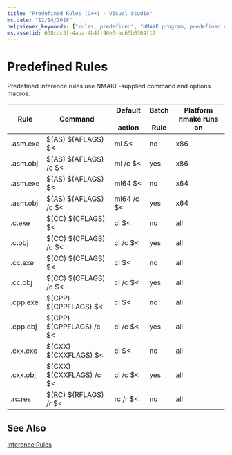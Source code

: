 ```yaml
---
title: "Predefined Rules (C++) - Visual Studio"
ms.date: "12/14/2018"
helpviewer_keywords: ["rules, predefined", "NMAKE program, predefined rules", "predefined rules in NMAKE"]
ms.assetid: 638cdc3f-4aba-4b4f-96e3-ad65b0364f12
---
```

# Predefined Rules

Predefined inference rules use NMAKE-supplied command and options macros.

|Rule|Command|Default<br /><br /> action|Batch<br /><br /> Rule|Platform nmake runs on|
|----------|-------------|------------------------|--------------------|----------------------------|
|.asm.exe|$(AS) $(AFLAGS) $<|ml $<|no|x86|
|.asm.obj|$(AS) $(AFLAGS) /c $<|ml /c $<|yes|x86|
|.asm.exe|$(AS) $(AFLAGS) $<|ml64 $<|no|x64|
|.asm.obj|$(AS) $(AFLAGS) /c $<|ml64 /c $<|yes|x64|
|.c.exe|$(CC) $(CFLAGS) $<|cl $<|no|all|
|.c.obj|$(CC) $(CFLAGS) /c $<|cl /c $<|yes|all|
|.cc.exe|$(CC) $(CFLAGS) $<|cl $<|no|all|
|.cc.obj|$(CC) $(CFLAGS) /c $<|cl /c $<|yes|all|
|.cpp.exe|$(CPP) $(CPPFLAGS) $<|cl $<|no|all|
|.cpp.obj|$(CPP) $(CPPFLAGS) /c $<|cl /c $<|yes|all|
|.cxx.exe|$(CXX) $(CXXFLAGS) $<|cl $<|no|all|
|.cxx.obj|$(CXX) $(CXXFLAGS) /c $<|cl /c $<|yes|all|
|.rc.res|$(RC) $(RFLAGS) /r $<|rc /r $<|no|all|

## See Also

[Inference Rules](inference-rules.md)